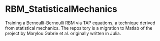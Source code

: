 # RBM_StatisticalMechanics
Training a Bernoulli-Bernoulli RBM via TAP equations, a technique derived from statistical mechanics. The repository is a migration to Matlab of the project by Marylou Gabrie et al. originally written in Julia.
